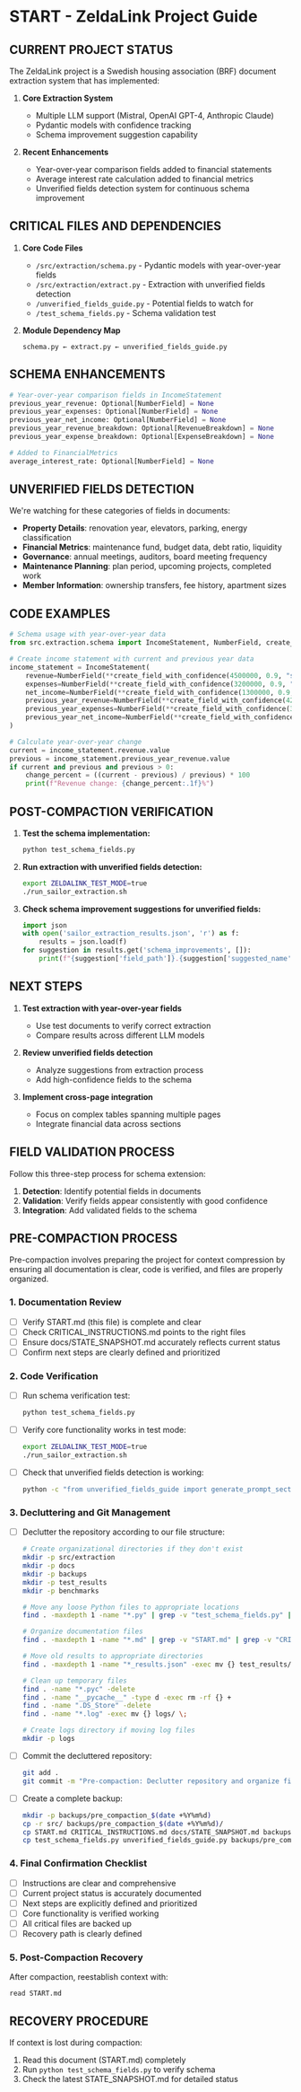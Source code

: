 # START - ZeldaLink Project Guide

## CURRENT PROJECT STATUS

The ZeldaLink project is a Swedish housing association (BRF) document extraction system that has implemented:

1. **Core Extraction System**
   - Multiple LLM support (Mistral, OpenAI GPT-4, Anthropic Claude)
   - Pydantic models with confidence tracking
   - Schema improvement suggestion capability

2. **Recent Enhancements**
   - Year-over-year comparison fields added to financial statements
   - Average interest rate calculation added to financial metrics
   - Unverified fields detection system for continuous schema improvement

## CRITICAL FILES AND DEPENDENCIES

1. **Core Code Files**
   - `/src/extraction/schema.py` - Pydantic models with year-over-year fields
   - `/src/extraction/extract.py` - Extraction with unverified fields detection
   - `/unverified_fields_guide.py` - Potential fields to watch for
   - `/test_schema_fields.py` - Schema validation test

2. **Module Dependency Map**
   ```
   schema.py ← extract.py ← unverified_fields_guide.py
   ```

## SCHEMA ENHANCEMENTS

```python
# Year-over-year comparison fields in IncomeStatement
previous_year_revenue: Optional[NumberField] = None
previous_year_expenses: Optional[NumberField] = None
previous_year_net_income: Optional[NumberField] = None
previous_year_revenue_breakdown: Optional[RevenueBreakdown] = None
previous_year_expense_breakdown: Optional[ExpenseBreakdown] = None

# Added to FinancialMetrics
average_interest_rate: Optional[NumberField] = None
```

## UNVERIFIED FIELDS DETECTION

We're watching for these categories of fields in documents:
- **Property Details**: renovation year, elevators, parking, energy classification
- **Financial Metrics**: maintenance fund, budget data, debt ratio, liquidity
- **Governance**: annual meetings, auditors, board meeting frequency
- **Maintenance Planning**: plan period, upcoming projects, completed work
- **Member Information**: ownership transfers, fee history, apartment sizes

## CODE EXAMPLES

```python
# Schema usage with year-over-year data
from src.extraction.schema import IncomeStatement, NumberField, create_field_with_confidence

# Create income statement with current and previous year data
income_statement = IncomeStatement(
    revenue=NumberField(**create_field_with_confidence(4500000, 0.9, "source")),
    expenses=NumberField(**create_field_with_confidence(3200000, 0.9, "source")),
    net_income=NumberField(**create_field_with_confidence(1300000, 0.9, "source")),
    previous_year_revenue=NumberField(**create_field_with_confidence(4200000, 0.8, "source")),
    previous_year_expenses=NumberField(**create_field_with_confidence(3100000, 0.8, "source")),
    previous_year_net_income=NumberField(**create_field_with_confidence(1100000, 0.8, "source"))
)

# Calculate year-over-year change
current = income_statement.revenue.value
previous = income_statement.previous_year_revenue.value
if current and previous and previous > 0:
    change_percent = ((current - previous) / previous) * 100
    print(f"Revenue change: {change_percent:.1f}%")
```

## POST-COMPACTION VERIFICATION

1. **Test the schema implementation:**
   ```bash
   python test_schema_fields.py
   ```

2. **Run extraction with unverified fields detection:**
   ```bash
   export ZELDALINK_TEST_MODE=true
   ./run_sailor_extraction.sh
   ```

3. **Check schema improvement suggestions for unverified fields:**
   ```python
   import json
   with open('sailor_extraction_results.json', 'r') as f:
       results = json.load(f)
   for suggestion in results.get('schema_improvements', []):
       print(f"{suggestion['field_path']}.{suggestion['suggested_name']}: {suggestion['example_value']}")
   ```

## NEXT STEPS

1. **Test extraction with year-over-year fields**
   - Use test documents to verify correct extraction
   - Compare results across different LLM models

2. **Review unverified fields detection**
   - Analyze suggestions from extraction process
   - Add high-confidence fields to the schema

3. **Implement cross-page integration**
   - Focus on complex tables spanning multiple pages
   - Integrate financial data across sections

## FIELD VALIDATION PROCESS

Follow this three-step process for schema extension:
1. **Detection**: Identify potential fields in documents
2. **Validation**: Verify fields appear consistently with good confidence
3. **Integration**: Add validated fields to the schema

## PRE-COMPACTION PROCESS

Pre-compaction involves preparing the project for context compression by ensuring all documentation is clear, code is verified, and files are properly organized.

### 1. Documentation Review
- [ ] Verify START.md (this file) is complete and clear
- [ ] Check CRITICAL_INSTRUCTIONS.md points to the right files
- [ ] Ensure docs/STATE_SNAPSHOT.md accurately reflects current status
- [ ] Confirm next steps are clearly defined and prioritized

### 2. Code Verification
- [ ] Run schema verification test:
  ```bash
  python test_schema_fields.py
  ```
- [ ] Verify core functionality works in test mode:
  ```bash
  export ZELDALINK_TEST_MODE=true
  ./run_sailor_extraction.sh
  ```
- [ ] Check that unverified fields detection is working:
  ```bash
  python -c "from unverified_fields_guide import generate_prompt_section; print(generate_prompt_section())"
  ```

### 3. Decluttering and Git Management
- [ ] Declutter the repository according to our file structure:
  ```bash
  # Create organizational directories if they don't exist
  mkdir -p src/extraction
  mkdir -p docs
  mkdir -p backups
  mkdir -p test_results
  mkdir -p benchmarks
  
  # Move any loose Python files to appropriate locations
  find . -maxdepth 1 -name "*.py" | grep -v "test_schema_fields.py" | grep -v "unverified_fields_guide.py" | xargs -I{} mv {} src/
  
  # Organize documentation files
  find . -maxdepth 1 -name "*.md" | grep -v "START.md" | grep -v "CRITICAL_INSTRUCTIONS.md" | grep -v "README.md" | xargs -I{} mv {} docs/
  
  # Move old results to appropriate directories
  find . -maxdepth 1 -name "*_results.json" -exec mv {} test_results/ \;
  
  # Clean up temporary files
  find . -name "*.pyc" -delete
  find . -name "__pycache__" -type d -exec rm -rf {} +
  find . -name ".DS_Store" -delete
  find . -name "*.log" -exec mv {} logs/ \;
  
  # Create logs directory if moving log files
  mkdir -p logs
  ```
- [ ] Commit the decluttered repository:
  ```bash
  git add .
  git commit -m "Pre-compaction: Declutter repository and organize files"
  ```
- [ ] Create a complete backup:
  ```bash
  mkdir -p backups/pre_compaction_$(date +%Y%m%d)
  cp -r src/ backups/pre_compaction_$(date +%Y%m%d)/
  cp START.md CRITICAL_INSTRUCTIONS.md docs/STATE_SNAPSHOT.md backups/pre_compaction_$(date +%Y%m%d)/
  cp test_schema_fields.py unverified_fields_guide.py backups/pre_compaction_$(date +%Y%m%d)/
  ```

### 4. Final Confirmation Checklist
- [ ] Instructions are clear and comprehensive
- [ ] Current project status is accurately documented
- [ ] Next steps are explicitly defined and prioritized
- [ ] Core functionality is verified working
- [ ] All critical files are backed up
- [ ] Recovery path is clearly defined

### 5. Post-Compaction Recovery
After compaction, reestablish context with:
```
read START.md
```

## RECOVERY PROCEDURE

If context is lost during compaction:
1. Read this document (START.md) completely
2. Run `python test_schema_fields.py` to verify schema
3. Check the latest STATE_SNAPSHOT.md for detailed status